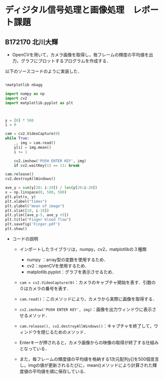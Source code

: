 

# ディジタル信号処理と画像処理　レポート課題

## B172170  北川大輝


- OpenCVを用いて，カメラ画像を取得し，毎フレームの輝度の平均値を出力，グラフにプロットするプログラムを作成する．

以下のソースコードのように実装した．

``` Python

%matplotlib nbagg

import numpy as np
import cv2
import matplotlib.pyplot as plt



y = [0] * 500
i = 0

cam = cv2.VideoCapture(0)
while True:
    _, img = cam.read()
    y[i] = img.mean()
    i += 1

    cv2.imshow('PUSH ENTER KEY', img)
    if cv2.waitKey(1) == 13: break

cam.release()
cv2.destroyAllWindows()

ave_y = sum(y[20: i-20]) / len(y[20:i-20])
x = np.linspace(0, 500, 500)
plt.plot(x, y)
plt.xlabel("times")
plt.ylabel("mean of image")
plt.xlim([10, i-10])
plt.ylim([ave_y-5, ave_y +5])
plt.title("Finger blood flow")
plt.savefig('Finger.pdf')
plt.show()

```
- コードの説明
    - インポートしたライブラリは，numpy，cv2，matplotlibの３種類
        - numpy ：array型の変数を使用するため．
        - cv2：openCVを使用するため．
        - matplotlib.pyplot：グラフを表示させるため．

    - `cam = cv2.VideoCapture(0)`：カメラのキャプチャ開始を表す．引数の０はカメラの番号を表す．

    - `cam.read()`：このメソッドにより，カメラから実際に画像を取得する．

    - `cv2.imshow('PUSH ENTER KEY', img)`：画像を出力ウィンドウに表示させるメソッド．

    - `cam.release(), cv2.destroyAllWindows()`：キャプチャを終了して，ウィンドウを閉じるためのメソッド．

    - Enterキーが押されると，カメラ画像からの映像の取得が終了する仕組みとなっている．

    - また，毎フレームの輝度値の平均値を格納する1次元配列y[]を500個宣言し，imgの値が更新されるたびに，mean()メソッドにより計算された輝度値の平均値を順に保存している．
